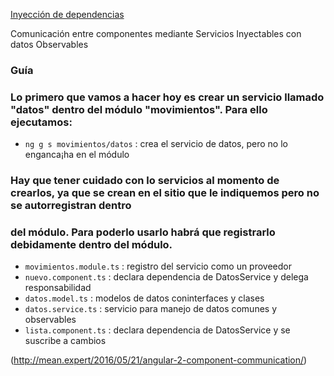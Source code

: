 [Inyección de dependencias](http://academia-binaria.com/angular2-di-inyeccion-de-dependencias/)

Comunicación entre componentes mediante Servicios Inyectables con datos Observables

### Guía
### Lo primero que vamos a hacer hoy es crear un servicio llamado "datos" dentro del módulo "movimientos". Para ello ejecutamos:
- `ng g s movimientos/datos` :  crea el servicio de datos, pero no lo enganca¡ha en el módulo
### Hay que tener cuidado con lo servicios al momento de crearlos, ya que se crean en el sitio que le indiquemos pero no se autorregistran dentro
### del módulo. Para poderlo usarlo habrá que registrarlo debidamente dentro del módulo.

- `movimientos.module.ts` : registro del servicio como un proveedor
- `nuevo.component.ts` : declara dependencia de DatosService y delega responsabilidad 
- `datos.model.ts` : modelos de datos coninterfaces y clases
- `datos.service.ts` : servicio para manejo de datos comunes y observables
- `lista.component.ts` : declara dependencia de DatosService y se suscribe a cambios 

(http://mean.expert/2016/05/21/angular-2-component-communication/)
